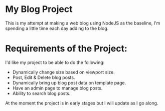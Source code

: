 # My Blog Project
This is my attempt at making a web blog using NodeJS as the baseline, I'm spending a little time each day adding to the blog.

# Requirements of the Project:
I'd like my project to be able to do the following:
  - Dynamically change size based on viewport size.
  - Post, Edit & Delete blog posts.
  - Dynamically bring up blog post data on template page.
  - Have an admin page to manage blog posts.
  - Ability to search blog posts.

At the moment the project is in early stages but I will update as I go along.
